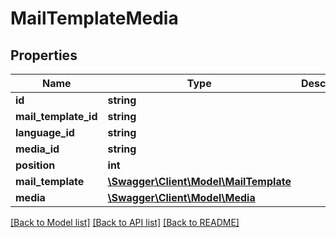 # MailTemplateMedia

## Properties
Name | Type | Description | Notes
------------ | ------------- | ------------- | -------------
**id** | **string** |  | [optional] 
**mail_template_id** | **string** |  | 
**language_id** | **string** |  | 
**media_id** | **string** |  | 
**position** | **int** |  | [optional] 
**mail_template** | [**\Swagger\Client\Model\MailTemplate**](MailTemplate.md) |  | [optional] 
**media** | [**\Swagger\Client\Model\Media**](Media.md) |  | [optional] 

[[Back to Model list]](../../README.md#documentation-for-models) [[Back to API list]](../../README.md#documentation-for-api-endpoints) [[Back to README]](../../README.md)


